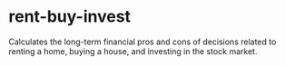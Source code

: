 # rent-buy-invest
Calculates the long-term financial pros and cons of decisions related to renting a home, buying a house, and investing in the stock market.

